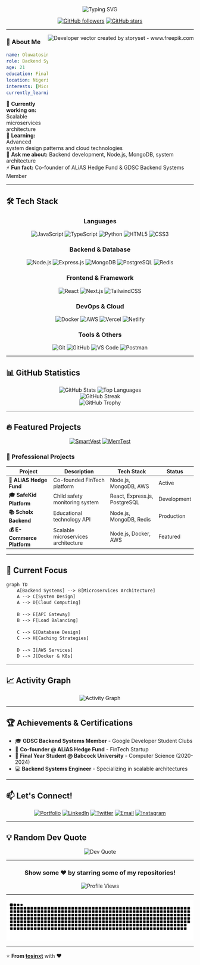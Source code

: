 <div align="center">
  <img src="https://readme-typing-svg.herokuapp.com/?font=Fira+Code&size=32&duration=2800&pause=2000&color=A9FEF7&center=true&vCenter=true&width=940&lines=Hey!+It's+Oluwatosin+Alli;Backend+Systems+Engineer;Co-founder+%40+ALiAS+Hedge+Fund;GDSC+Backend+Systems+Member;Always+learning+new+things" alt="Typing SVG" />
</div>

<div align="center">
  
  [![GitHub followers](https://img.shields.io/github/followers/tosinxt?label=Follow&style=social)](https://github.com/tosinxt)
  [![GitHub stars](https://img.shields.io/github/stars/tosinxt?label=Stars&style=social)](https://github.com/tosinxt)
  
</div>

---

<img align="right" alt="Developer vector created by storyset - www.freepik.com" height="280" src="https://images.unsplash.com/photo-1517180102446-f3ece451e9d8?ixlib=rb-4.0.3&ixid=M3wxMjA3fDB8MHxwaG90by1wYWdlfHx8fGVufDB8fHx8fA%3D%3D&auto=format&fit=crop&w=1170&q=80">

### 🚀 About Me

```yaml
name: Oluwatosin Alli
role: Backend Systems Engineer
age: 21
education: Final Year @ Babcock University (2020-2024)
location: Nigeria
interests: [Microservices, Scalability, FinTech, Open Source]
currently_learning: [Cloud Architecture, DevOps, System Design]
```

🔭 **Currently working on:** Scalable microservices architecture  
🌱 **Learning:** Advanced system design patterns and cloud technologies  
💬 **Ask me about:** Backend development, Node.js, MongoDB, system architecture  
⚡ **Fun fact:** Co-founder of ALiAS Hedge Fund & GDSC Backend Systems Member

---

## 🛠️ Tech Stack

<div align="center">

### Languages
![JavaScript](https://img.shields.io/badge/javascript-%23323330.svg?style=for-the-badge&logo=javascript&logoColor=%23F7DF1E)
![TypeScript](https://img.shields.io/badge/typescript-%23007ACC.svg?style=for-the-badge&logo=typescript&logoColor=white)
![Python](https://img.shields.io/badge/python-3670A0?style=for-the-badge&logo=python&logoColor=ffdd54)
![HTML5](https://img.shields.io/badge/html5-%23E34F26.svg?style=for-the-badge&logo=html5&logoColor=white)
![CSS3](https://img.shields.io/badge/css3-%231572B6.svg?style=for-the-badge&logo=css3&logoColor=white)

### Backend & Database
![Node.js](https://img.shields.io/badge/node.js-6DA55F?style=for-the-badge&logo=node.js&logoColor=white)
![Express.js](https://img.shields.io/badge/express.js-%23404d59.svg?style=for-the-badge&logo=express&logoColor=%2361DAFB)
![MongoDB](https://img.shields.io/badge/MongoDB-%234ea94b.svg?style=for-the-badge&logo=mongodb&logoColor=white)
![PostgreSQL](https://img.shields.io/badge/postgresql-%23316192.svg?style=for-the-badge&logo=postgresql&logoColor=white)
![Redis](https://img.shields.io/badge/redis-%23DD0031.svg?style=for-the-badge&logo=redis&logoColor=white)

### Frontend & Framework
![React](https://img.shields.io/badge/react-%2320232a.svg?style=for-the-badge&logo=react&logoColor=%2361DAFB)
![Next.js](https://img.shields.io/badge/Next-black?style=for-the-badge&logo=next.js&logoColor=white)
![TailwindCSS](https://img.shields.io/badge/tailwindcss-%2338B2AC.svg?style=for-the-badge&logo=tailwind-css&logoColor=white)

### DevOps & Cloud
![Docker](https://img.shields.io/badge/docker-%230db7ed.svg?style=for-the-badge&logo=docker&logoColor=white)
![AWS](https://img.shields.io/badge/AWS-%23FF9900.svg?style=for-the-badge&logo=amazon-aws&logoColor=white)
![Vercel](https://img.shields.io/badge/vercel-%23000000.svg?style=for-the-badge&logo=vercel&logoColor=white)
![Netlify](https://img.shields.io/badge/netlify-%23000000.svg?style=for-the-badge&logo=netlify&logoColor=#00C7B7)

### Tools & Others
![Git](https://img.shields.io/badge/git-%23F05033.svg?style=for-the-badge&logo=git&logoColor=white)
![GitHub](https://img.shields.io/badge/github-%23121011.svg?style=for-the-badge&logo=github&logoColor=white)
![VS Code](https://img.shields.io/badge/Visual%20Studio%20Code-0078d4.svg?style=for-the-badge&logo=visual-studio-code&logoColor=white)
![Postman](https://img.shields.io/badge/Postman-FF6C37?style=for-the-badge&logo=postman&logoColor=white)

</div>

---

## 📊 GitHub Statistics

<div align="center">
  <img src="https://github-readme-stats.vercel.app/api?username=tosinxt&show_icons=true&theme=tokyonight&hide_border=true&count_private=true" alt="GitHub Stats" height="165">
  <img src="https://github-readme-stats.vercel.app/api/top-langs/?username=tosinxt&layout=compact&theme=tokyonight&hide_border=true" alt="Top Languages" height="165">
</div>

<div align="center">
  <img src="https://github-readme-streak-stats.herokuapp.com/?user=tosinxt&theme=tokyonight&hide_border=true" alt="GitHub Streak" width="400">
</div>

<div align="center">
  <img src="https://github-profile-trophy.vercel.app/?username=tosinxt&theme=tokyonight&no-frame=true&margin-w=10" alt="GitHub Trophy">
</div>

---

## 🔥 Featured Projects

<div align="center">

[![SmartVest](https://github-readme-stats.vercel.app/api/pin/?username=tosinxt&repo=smartvest&theme=tokyonight&hide_border=true)](https://github.com/tosinxt/smartvest)
[![MemTest](https://github-readme-stats.vercel.app/api/pin/?username=tosinxt&repo=memtest&theme=tokyonight&hide_border=true)](https://github.com/tosinxt/memtest)

</div>

### 💼 Professional Projects

| Project | Description | Tech Stack | Status |
|---------|-------------|------------|--------|
| **🏦 ALiAS Hedge Fund** | Co-founded FinTech platform | Node.js, MongoDB, AWS | Active |
| **🎓 SafeKid Platform** | Child safety monitoring system | React, Express.js, PostgreSQL | Development |
| **📚 Scholx Backend** | Educational technology API | Node.js, MongoDB, Redis | Production |
| **💰 E-Commerce Platform** | Scalable microservices architecture | Node.js, Docker, AWS | Featured |

---

## 🎯 Current Focus

```mermaid
graph TD
    A[Backend Systems] --> B[Microservices Architecture]
    A --> C[System Design]
    A --> D[Cloud Computing]
    
    B --> E[API Gateway]
    B --> F[Load Balancing]
    
    C --> G[Database Design]
    C --> H[Caching Strategies]
    
    D --> I[AWS Services]
    D --> J[Docker & K8s]
```

---

## 📈 Activity Graph

<div align="center">
  <img src="https://github-readme-activity-graph.vercel.app/graph?username=tosinxt&theme=tokyo-night&hide_border=true" alt="Activity Graph">
</div>

---

## 🏆 Achievements & Certifications

- 🎓 **GDSC Backend Systems Member** - Google Developer Student Clubs
- 🏢 **Co-founder @ ALiAS Hedge Fund** - FinTech Startup
- 🎯 **Final Year Student @ Babcock University** - Computer Science (2020-2024)
- 💻 **Backend Systems Engineer** - Specializing in scalable architectures

---

## 📫 Let's Connect!

<div align="center">

[![Portfolio](https://img.shields.io/badge/Portfolio-000000?style=for-the-badge&logo=About.me&logoColor=white)](https://tosinpy.vercel.app)
[![LinkedIn](https://img.shields.io/badge/LinkedIn-0077B5?style=for-the-badge&logo=linkedin&logoColor=white)](https://linkedin.com/in/oluwatosin-alli)
[![Twitter](https://img.shields.io/badge/Twitter-1DA1F2?style=for-the-badge&logo=twitter&logoColor=white)](https://twitter.com/tosinxt)
[![Email](https://img.shields.io/badge/Email-D14836?style=for-the-badge&logo=gmail&logoColor=white)](mailto:your.email@example.com)
[![Instagram](https://img.shields.io/badge/Instagram-E4405F?style=for-the-badge&logo=instagram&logoColor=white)](https://instagram.com/tosinxt)

</div>

---

## 💡 Random Dev Quote

<div align="center">
  
![Dev Quote](https://quotes-github-readme.vercel.app/api?type=horizontal&theme=tokyonight)

</div>

---

<div align="center">
  
### Show some ❤️ by starring some of my repositories!

![Profile Views](https://komarev.com/ghpvc/?username=tosinxt&style=for-the-badge&color=blue)

</div>

---

<div align="center">
  <img src="https://raw.githubusercontent.com/platane/platane/output/github-contribution-grid-snake-dark.svg" alt="Snake animation">
</div>

---

⭐️ **From [tosinxt](https://github.com/tosinxt)** with ❤️

